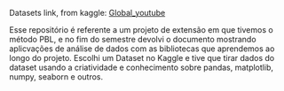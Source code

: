 Datasets link, from kaggle:
[Global_youtube](https://www.kaggle.com/datasets/nelgiriyewithana/global-youtube-statistics-2023?resource=download)

Esse repositório é referente a um projeto de extensão em que tivemos o método PBL, e no fim do semestre devolvi o documento mostrando aplicvações de análise de dados
com as bibliotecas que aprendemos ao longo do projeto.
Escolhi um Dataset no Kaggle e tive que tirar dados do dataset usando a criatividade e conhecimento sobre pandas, matplotlib, numpy, seaborn e outros.
